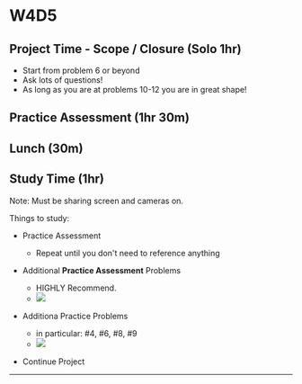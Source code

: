 # W4D5

## Project Time - Scope / Closure (Solo 1hr)
- Start from problem 6 or beyond
- Ask lots of questions!
- As long as you are at problems 10-12 you are in great shape!

## Practice Assessment (1hr 30m)

## Lunch (30m)

## Study Time (1hr) 
Note: Must be sharing screen and cameras on.

Things to study:
- Practice Assessment 
  - Repeat until you don't need to reference anything
- Additional **Practice Assessment** Problems
  - HIGHLY Recommend.
  - ![](https://i.imgur.com/pCbF2Cx.png)
- Additiona Practice Problems
  - in particular: #4, #6, #8, #9
  - ![](https://i.imgur.com/KteH6ir.png)
  
  
- Continue Project

---
